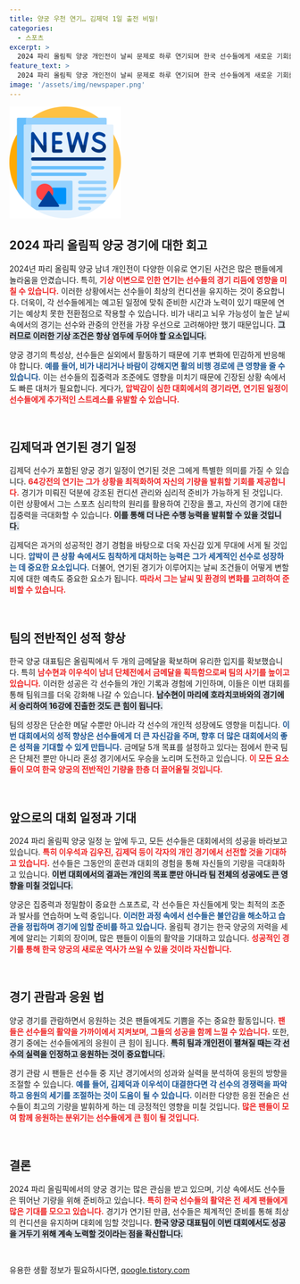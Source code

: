```yaml
---
title: 양궁 우천 연기… 김제덕 1일 출전 비밀!
categories:
  - 스포츠
excerpt: >
  2024 파리 올림픽 양궁 개인전이 날씨 문제로 하루 연기되며 한국 선수들에게 새로운 기회를 제공한다. 김제덕과 이우석 등 스타들이 금메달을 향한 도전을 이어가는 가운데, 그들 간의 경쟁이 더욱 흥미진진해질 전망이다.
feature_text: >
  2024 파리 올림픽 양궁 개인전이 날씨 문제로 하루 연기되며 한국 선수들에게 새로운 기회를 제공한다. 김제덕과 이우석 등 스타들이 금메달을 향한 도전을 이어가는 가운데, 그들 간의 경쟁이 더욱 흥미진진해질 전망이다.
image: '/assets/img/newspaper.png'
---
```


<p><img src="/assets/img/newspaper.png" alt="kimp 속보" /></p>

<h2 data-ke-size="size26">2024 파리 올림픽 양궁 경기에 대한 회고</h2>

<p data-ke-size="size16">2024년 파리 올림픽 양궁 남녀 개인전이 다양한 이유로 연기된 사건은 많은 팬들에게 놀라움을 안겼습니다. 특히, <b><span style="color: #ee2323;">기상 이변으로 인한 연기는 선수들의 경기 리듬에 영향을 미칠 수 있습니다.</span></b> 이러한 상황에서는 선수들이 최상의 컨디션을 유지하는 것이 중요합니다. 더욱이, 각 선수들에게는 예고된 일정에 맞춰 준비한 시간과 노력이 있기 때문에 연기는 예상치 못한 전환점으로 작용할 수 있습니다. 비가 내리고 뇌우 가능성이 높은 날씨 속에서의 경기는 선수와 관중의 안전을 가장 우선으로 고려해야만 했기 때문입니다. <b><span style="background-color: #21538527;">그러므로 이러한 기상 조건은 항상 염두에 두어야 할 요소입니다.</span></b></p>

<p data-ke-size="size16">양궁 경기의 특성상, 선수들은 실외에서 활동하기 때문에 기후 변화에 민감하게 반응해야 합니다. <b><span style="color: #1a5490;">예를 들어, 비가 내리거나 바람이 강해지면 활의 비행 경로에 큰 영향을 줄 수 있습니다.</span></b> 이는 선수들의 집중력과 조준에도 영향을 미치기 때문에 긴장된 상황 속에서도 빠른 대처가 필요합니다. 게다가, <b><span style="color: #ee2323;">압박감이 심한 대회에서의 경기라면, 연기된 일정이 선수들에게 추가적인 스트레스를 유발할 수 있습니다.</span></b></p>

<p data-ke-size="size16">&nbsp;</p>

<h2 data-ke-size="size26">김제덕과 연기된 경기 일정</h2>

<p data-ke-size="size16">김제덕 선수가 포함된 양궁 경기 일정이 연기된 것은 그에게 특별한 의미를 가질 수 있습니다. <b><span style="color: #ee2323;">64강전의 연기는 그가 상황을 최적화하여 자신의 기량을 발휘할 기회를 제공합니다.</span></b> 경기가 미뤄진 덕분에 강조된 컨디션 관리와 심리적 준비가 가능하게 된 것입니다. 이런 상황에서 그는 스포츠 심리학의 원리를 활용하여 긴장을 풀고, 자신의 경기에 대한 집중력을 극대화할 수 있습니다. <b><span style="background-color: #21538527;">이를 통해 더 나은 수행 능력을 발휘할 수 있을 것입니다.</span></b></p>

<p data-ke-size="size16">김제덕은 과거의 성공적인 경기 경험을 바탕으로 더욱 자신감 있게 무대에 서게 될 것입니다. <b><span style="color: #1a5490;">압박이 큰 상황 속에서도 침착하게 대처하는 능력은 그가 세계적인 선수로 성장하는 데 중요한 요소입니다.</span></b> 더불어, 연기된 경기가 이루어지는 날씨 조건들이 어떻게 변할지에 대한 예측도 중요한 요소가 됩니다. <b><span style="color: #ee2323;">따라서 그는 날씨 및 환경의 변화를 고려하여 준비할 수 있습니다.</span></b></p>

<p data-ke-size="size16">&nbsp;</p>

<h2 data-ke-size="size26">팀의 전반적인 성적 향상</h2>

<p data-ke-size="size16">한국 양궁 대표팀은 올림픽에서 두 개의 금메달을 확보하며 유리한 입지를 확보했습니다. 특히 <b><span style="color: #ee2323;">남수현과 이우석이 남녀 단체전에서 금메달을 획득함으로써 팀의 사기를 높이고 있습니다.</span></b> 이러한 성공은 각 선수들의 개인 기록과 경험에 기인하며, 이들은 이번 대회를 통해 팀워크를 더욱 강화해 나갈 수 있습니다. <b><span style="background-color: #21538527;">남수현이 마리에 호라치코바와의 경기에서 승리하여 16강에 진출한 것도 큰 힘이 됩니다.</span></b></p>

<p data-ke-size="size16">팀의 성장은 단순한 메달 수뿐만 아니라 각 선수의 개인적 성장에도 영향을 미칩니다. <b><span style="color: #1a5490;">이번 대회에서의 성적 향상은 선수들에게 더 큰 자신감을 주며, 향후 더 많은 대회에서의 좋은 성적을 기대할 수 있게 만듭니다.</span></b> 금메달 5개 목표를 설정하고 있다는 점에서 한국 팀은 단체전 뿐만 아니라 혼성 경기에서도 우승을 노리며 도전하고 있습니다. <b><span style="color: #ee2323;">이 모든 요소들이 모여 한국 양궁의 전반적인 기량을 한층 더 끌어올릴 것입니다.</span></b></p>

<p data-ke-size="size16">&nbsp;</p>

<h2 data-ke-size="size26">앞으로의 대회 일정과 기대</h2>

<p data-ke-size="size16">2024 파리 올림픽 양궁 일정 눈 앞에 두고, 모든 선수들은 대회에서의 성공을 바라보고 있습니다. <b><span style="color: #ee2323;">특히 이우석과 김우진, 김제덕 등이 각자의 개인 경기에서 선전할 것을 기대하고 있습니다.</span></b> 선수들은 그동안의 훈련과 대회의 경험을 통해 자신들의 기량을 극대화하고 있습니다. <b><span style="background-color: #21538527;">이번 대회에서의 결과는 개인의 목표 뿐만 아니라 팀 전체의 성공에도 큰 영향을 미칠 것입니다.</span></b></p>

<p data-ke-size="size16">양궁은 집중력과 정밀함이 중요한 스포츠로, 각 선수들은 자신들에게 맞는 최적의 조준과 발사를 연습하며 노력 중입니다. <b><span style="color: #1a5490;">이러한 과정 속에서 선수들은 불안감을 해소하고 습관을 정립하며 경기에 임할 준비를 하고 있습니다.</span></b> 올림픽 경기는 한국 양궁의 저력을 세계에 알리는 기회의 장이며, 많은 팬들이 이들의 활약을 기대하고 있습니다. <b><span style="color: #ee2323;">성공적인 경기를 통해 한국 양궁의 새로운 역사가 쓰일 수 있을 것이라 자신합니다.</span></b></p>

<p data-ke-size="size16">&nbsp;</p>

<h2 data-ke-size="size26">경기 관람과 응원 법</h2>

<p data-ke-size="size16">양궁 경기를 관람하면서 응원하는 것은 팬들에게도 기쁨을 주는 중요한 활동입니다. <b><span style="color: #ee2323;">팬들은 선수들의 활약을 가까이에서 지켜보며, 그들의 성공을 함께 느낄 수 있습니다.</span></b> 또한, 경기 중에는 선수들에게의 응원이 큰 힘이 됩니다. <b><span style="background-color: #21538527;">특히 팀과 개인전이 펼쳐질 때는 각 선수의 실력을 인정하고 응원하는 것이 중요합니다.</span></b></p>

<p data-ke-size="size16">경기 관람 시 팬들은 선수들 중 지난 경기에서의 성과와 실력을 분석하여 응원의 방향을 조절할 수 있습니다. <b><span style="color: #1a5490;">예를 들어, 김제덕과 이우석이 대결한다면 각 선수의 경쟁력을 파악하고 응원의 세기를 조절하는 것이 도움이 될 수 있습니다.</span></b> 이러한 다양한 응원 전술은 선수들이 최고의 기량을 발휘하게 하는 데 긍정적인 영향을 미칠 것입니다. <b><span style="color: #ee2323;">많은 팬들이 모여 함께 응원하는 분위기는 선수들에게 큰 힘이 될 것입니다.</span></b></p>

<p data-ke-size="size16">&nbsp;</p>

<h2 data-ke-size="size26">결론</h2>

<p data-ke-size="size16">2024 파리 올림픽에서의 양궁 경기는 많은 관심을 받고 있으며, 기상 속에서도 선수들은 뛰어난 기량을 위해 준비하고 있습니다. <b><span style="color: #ee2323;">특히 한국 선수들의 활약은 전 세계 팬들에게 많은 기대를 모으고 있습니다.</span></b> 경기가 연기된 만큼, 선수들은 체계적인 준비를 통해 최상의 컨디션을 유지하며 대회에 임할 것입니다. <b><span style="background-color: #21538527;">한국 양궁 대표팀이 이번 대회에서도 성공을 거두기 위해 계속 노력할 것이라는 점을 확신합니다.</span></b></p>

<p data-ke-size="size16">&nbsp;</p>
유용한 생활 정보가 필요하시다면, <a href="https://qoogle.tistory.com" rel="dofollow">qoogle.tistory.com</a>


